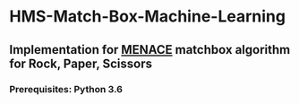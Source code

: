 # HMS-Match-Box-Machine-Learning
## Implementation for [MENACE](https://www.youtube.com/watch?v=R9c-_neaxeU) matchbox algorithm for Rock, Paper, Scissors
### Prerequisites: Python 3.6